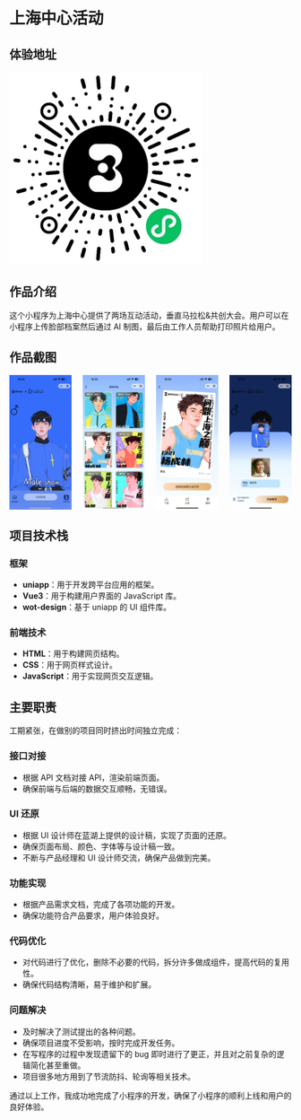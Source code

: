 # 上海中心活动

## 体验地址

![小程序太阳码](/shanghaitower/qrcode.jpg)

## 作品介绍

这个小程序为上海中心提供了两场互动活动，垂直马拉松&共创大会。用户可以在小程序上传脸部档案然后通过 AI 制图，最后由工作人员帮助打印照片给用户。

## 作品截图

<div style="display: grid; grid-template-columns: repeat(4, 1fr); gap: 20px; width: 100%;">
    <img src="/shanghaitower/1.jpg" alt="" style="width: 100%; height: auto;">
    <img src="/shanghaitower/2.jpg" alt="" style="width: 100%; height: auto;">
    <img src="/shanghaitower/3.jpg" alt="" style="width: 100%; height: auto;">
    <img src="/shanghaitower/4.jpg" alt="" style="width: 100%; height: auto;">
</div>

## 项目技术栈

### 框架

- **uniapp**：用于开发跨平台应用的框架。
- **Vue3**：用于构建用户界面的 JavaScript 库。
- **wot-design**：基于 uniapp 的 UI 组件库。

### 前端技术

- **HTML**：用于构建网页结构。
- **CSS**：用于网页样式设计。
- **JavaScript**：用于实现网页交互逻辑。

## 主要职责

工期紧张，在做别的项目同时挤出时间独立完成：

### 接口对接

- 根据 API 文档对接 API，渲染前端页面。
- 确保前端与后端的数据交互顺畅，无错误。

### UI 还原

- 根据 UI 设计师在蓝湖上提供的设计稿，实现了页面的还原。
- 确保页面布局、颜色、字体等与设计稿一致。
- 不断与产品经理和 UI 设计师交流，确保产品做到完美。

### 功能实现

- 根据产品需求文档，完成了各项功能的开发。
- 确保功能符合产品要求，用户体验良好。

### 代码优化

- 对代码进行了优化，删除不必要的代码，拆分许多做成组件，提高代码的复用性。
- 确保代码结构清晰，易于维护和扩展。

### 问题解决

- 及时解决了测试提出的各种问题。
- 确保项目进度不受影响，按时完成开发任务。
- 在写程序的过程中发现遗留下的 bug 即时进行了更正，并且对之前复杂的逻辑简化甚至重做。
- 项目很多地方用到了节流防抖、轮询等相关技术。

通过以上工作，我成功地完成了小程序的开发，确保了小程序的顺利上线和用户的良好体验。

